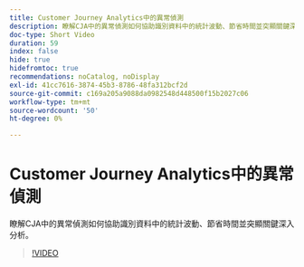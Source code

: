 ```yaml
---
title: Customer Journey Analytics中的異常偵測
description: 瞭解CJA中的異常偵測如何協助識別資料中的統計波動、節省時間並突顯關鍵深入分析。
doc-type: Short Video
duration: 59
index: false
hide: true
hidefromtoc: true
recommendations: noCatalog, noDisplay
exl-id: 41cc7616-3874-45b3-8786-48fa312bcf2d
source-git-commit: c169a205a9088da0982548d448500f15b2027c06
workflow-type: tm+mt
source-wordcount: '50'
ht-degree: 0%

---
```


# Customer Journey Analytics中的異常偵測

瞭解CJA中的異常偵測如何協助識別資料中的統計波動、節省時間並突顯關鍵深入分析。

<!-- 72_S106_3442453_58_anomaly-detection-in-customer-journey-analytics -->
>[!VIDEO](https://video.tv.adobe.com/v/3458302/?learn=on&enablevpops=true)
